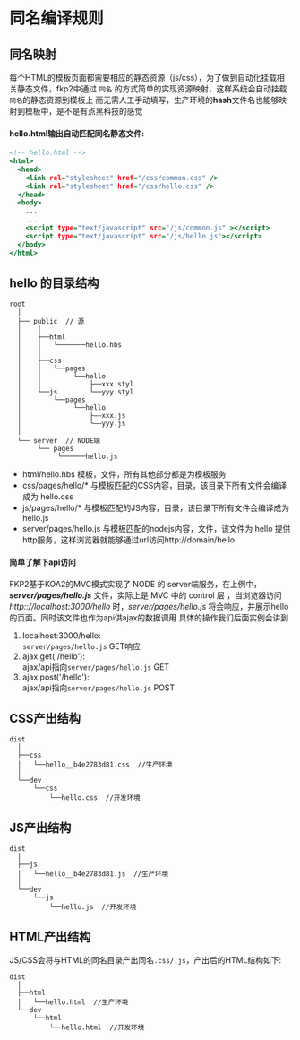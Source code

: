 # 同名编译规则

## 同名映射  
每个HTML的模板页面都需要相应的静态资源（js/css），为了做到自动化挂载相关静态文件，fkp2中通过 `同名` 的方式简单的实现资源映射，这样系统会自动挂载`同名`的静态资源到模板上
而无需人工手动填写，生产环境的**hash**文件名也能够映射到模板中，是不是有点黑科技的感觉

#### hello.html输出自动匹配同名静态文件:

```.html
<!-- hello.html -->
<html>
  <head>
    <link rel="stylesheet" href="/css/common.css" />
    <link rel="stylesheet" href="/css/hello.css" />
  </head>
  <body>
    ...
    ...
    <script type="text/javascript" src="/js/common.js" ></script>
    <script type="text/javascript" src="/js/hello.js"></script>
  </body>
</html>
```


## hello 的目录结构  

```
root
  │            
  ├── public  // 源
  │    │
  │    ├──html
  │    │   └───────hello.hbs
  │    │
  │    ├──css
  │    │   └──pages
  │    │        └──hello
  │    │            ├──xxx.styl
  │    └──js        └──yyy.styl
  │        └──pages
  │             └──hello
  │                 ├——xxx.js
  │                 └——yyy.js
  │
  └── server  // NODE端
       └── pages             
            └──────hello.js
```

- html/hello.hbs 模板，文件，所有其他部分都是为模板服务
- css/pages/hello/*  与模板匹配的CSS内容，目录，该目录下所有文件会编译成为 hello.css
- js/pages/hello/*  与模板匹配的JS内容，目录，该目录下所有文件会编译成为 hello.js
- server/pages/hello.js  与模板匹配的nodejs内容，文件，该文件为 hello 提供http服务，这样浏览器就能够通过url访问http://domain/hello

#### 简单了解下api访问   
FKP2基于KOA2的MVC模式实现了 NODE 的 server端服务，在上例中，_**server/pages/hello.js**_ 文件，实际上是 MVC 中的 control 层
，当浏览器访问 _http:://localhost:3000/hello_ 时，_server/pages/hello.js_ 将会响应，并展示hello的页面。同时该文件也作为api供ajax的数据调用
具体的操作我们后面实例会讲到    

1. localhost:3000/hello:  
`server/pages/hello.js` GET响应  
2. ajax.get('/hello'):  
ajax/api指向`server/pages/hello.js` GET  
3. ajax.post('/hello'):  
ajax/api指向`server/pages/hello.js` POST  


## CSS产出结构

```
dist
  │            
  ├──css
  │   └──hello__b4e2783d81.css  //生产环境
  │   
  └──dev
      └──css
          └──hello.css  //开发环境
```

## JS产出结构
```
dist
  │            
  ├──js
  │   └──hello__b4e2783d81.js  //生产环境
  │   
  └──dev
      └──js
          └──hello.js  //开发环境

```


## HTML产出结构
JS/CSS会将与HTML的同名目录产出同名`.css/.js`，产出后的HTML结构如下:

```
dist
  │            
  ├──html
  │   └──hello.html  //生产环境
  └──dev
      └──html
          └──hello.html  //开发环境

```
